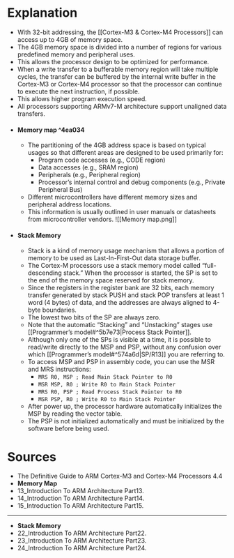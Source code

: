 # Explanation 
- With 32-bit addressing, the [[Cortex-M3 & Cortex-M4 Processors]] can access up to 4GB of memory space.
- The 4GB memory space is divided into a number of regions for various predefined memory and peripheral uses. 
- This allows the processor design to be optimized for performance.
- When a write transfer to a bufferable memory region will take multiple cycles, the transfer can be buffered by the internal write buffer in the Cortex-M3 or Cortex-M4 processor so that the processor can continue to execute the next instruction, if possible. 
- This allows higher program execution speed.
- All processors supporting ARMv7-M architecture support unaligned data transfers.
- #### Memory map ^4ea034
	- The partitioning of the 4GB address space is based on typical usages so that different areas are designed to be used primarily for:
		- Program code accesses (e.g., CODE region)
		- Data accesses (e.g., SRAM region)
		- Peripherals (e.g., Peripheral region)
		- Processor’s internal control and debug components (e.g., Private Peripheral Bus)
	- Different microcontrollers have different memory sizes and peripheral address locations. 
	- This information is usually outlined in user manuals or datasheets from microcontroller vendors.
	 ![[Memory map.png]]
- #### Stack Memory
	- Stack is a kind of memory usage mechanism that allows a portion of memory to be used as Last-In-First-Out data storage buffer.
	- The Cortex-M processors use a stack memory model called “full-descending stack.” When the processor is started, the SP is set to the end of the memory space reserved for stack memory.
	- Since the registers in the register bank are 32 bits, each memory transfer generated by stack PUSH and stack POP transfers at least 1 word (4 bytes) of data, and the addresses are always aligned to 4-byte boundaries. 
	- The lowest two bits of the SP are always zero.
	- Note that the automatic “Stacking” and “Unstacking” stages use [[Programmer’s model#^5b7e73|Process Stack Pointer]].
	- Although only one of the SPs is visible at a time, it is possible to read/write directly to the MSP and PSP, without any confusion over which [[Programmer’s model#^574a6d|SP/R13]] you are referring to.
	- To access MSP and PSP in assembly code, you can use the MSR and MRS instructions:
		- `MRS R0, MSP ; Read Main Stack Pointer to R0`
		- `MSR MSP, R0 ; Write R0 to Main Stack Pointer`
		- `MRS R0, PSP ; Read Process Stack Pointer to R0`
		- `MSR PSP, R0 ; Write R0 to Main Stack Pointer`
	- After power up, the processor hardware automatically initializes the MSP by reading the vector table.
	- The PSP is not initialized automatically and must be initialized by the software before being used.
# Sources
- The Definitive Guide to ARM Cortex-M3 and Cortex-M4 Processors 4.4
- **Memory Map**
- 13_Introduction To ARM Architecture Part13.
- 14_Introduction To ARM Architecture Part14.
- 15_Introduction To ARM Architecture Part15.
___
- **Stack Memory**
- 22_Introduction To ARM Architecture Part22.
- 23_Introduction To ARM Architecture Part23.
- 24_Introduction To ARM Architecture Part24.